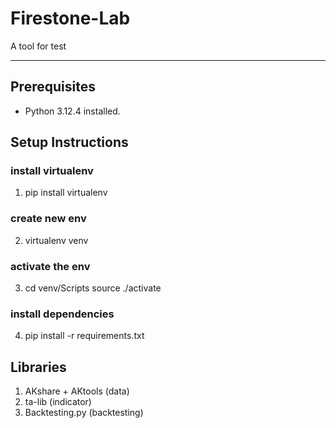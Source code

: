 # **Firestone-Lab**

A tool for test

---
## **Prerequisites**
- Python 3.12.4 installed.

## **Setup Instructions**
### install virtualenv
1.  pip install virtualenv
### create new env
2.  virtualenv venv
### activate the env
3.  cd venv/Scripts
    source ./activate
### install dependencies
4.  pip install -r requirements.txt

## **Libraries**

1. AKshare + AKtools (data)
2. ta-lib (indicator)
3. Backtesting.py (backtesting)
